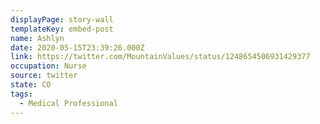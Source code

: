 ```yaml
---
displayPage: story-wall
templateKey: embed-post
name: Ashlyn
date: 2020-05-15T23:39:26.000Z
link: https://twitter.com/MountainValues/status/1248654506931429377
occupation: Nurse
source: twitter
state: CO
tags:
  - Medical Professional
---
```

